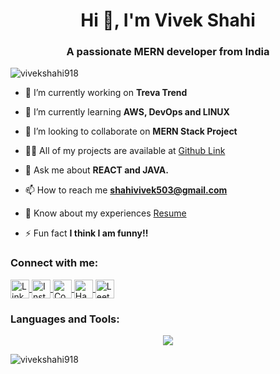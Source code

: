 <h1 align="center">Hi 👋, I'm Vivek Shahi</h1>
<h3 align="center">A passionate MERN developer from India</h3>

<p align="left"> <img src="https://komarev.com/ghpvc/?username=vivekshahi918&label=Profile%20views&color=0e75b6&style=flat" alt="vivekshahi918" /> </p>

- 🔭 I’m currently working on **Treva Trend**

- 🌱 I’m currently learning **AWS, DevOps and LINUX**

- 👯 I’m looking to collaborate on **MERN Stack Project**

- 👨‍💻 All of my projects are available at [Github Link](https://github.com/vivekshahi918)

- 💬 Ask me about **REACT and JAVA.**

- 📫 How to reach me **shahivivek503@gmail.com**

- 📄 Know about my experiences [Resume](https://drive.google.com/file/d/1pVpnhWZTdEFbkJlikrQOLnaDTXf5BTE7/view?usp=sharing)

- ⚡ Fun fact **I think I am funny!!**

<h3 align="left">Connect with me:</h3>
<p align="left">
  <a href="https://linkedin.com/in/vivek-shahi-1803v918" target="blank">
    <img align="center" src="https://api.iconify.design/logos:linkedin.svg" alt="LinkedIn" height="30" width="30" />
  </a>
  <a href="https://instagram.com/vivek_._shahi" target="blank">
    <img align="center" src="https://api.iconify.design/logos:instagram.svg" alt="Instagram" height="30" width="30" />
  </a>
  <a href="https://www.codechef.com/users/shahivivek503" target="blank">
    <img align="center" src="https://api.iconify.design/logos:codechef.svg" alt="CodeChef" height="30" width="30" />
  </a>
  <a href="https://www.hackerrank.com/shahivivek503" target="blank">
    <img align="center" src="https://api.iconify.design/logos:hackerrank.svg" alt="HackerRank" height="30" width="30" />
  </a>
  <a href="https://www.leetcode.com/vivekshahi1803" target="blank">
    <img align="center" src="https://api.iconify.design/logos:leetcode.svg" alt="LeetCode" height="30" width="30" />
  </a>
</p>


<h3 align="left">Languages and Tools:</h3>
<p align="center">
<a href="https://skillicons.dev">
    <img src="https://skillicons.dev/icons?i=c,cpp,python,java,html,css,js,react,nodejs,expressjs,nextjs,tailwindcss,php,mysql,mongodb,aws,gcp,azure,kubernetes,docker,firebase,git,postman,linux,matlab,figma,vscode,laravel&perline=7" />
</a>
</p>


<p><img align="center" src="https://github-readme-streak-stats.herokuapp.com/?user=vivekshahi918&" alt="vivekshahi918" /></p>
